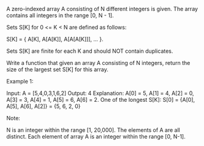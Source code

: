 A zero-indexed array A consisting of N different integers is given. The array contains all integers in the range [0, N - 1]. 

Sets S[K] for 0 <= K < N are defined as follows:

S[K] = { A[K], A[A[K]], A[A[A[K]]], ... }.

Sets S[K] are finite for each K and should NOT contain duplicates.


Write a function that given an array A consisting of N integers, return the size of the largest set S[K] for this array.


Example 1:

Input: A = [5,4,0,3,1,6,2]
Output: 4
Explanation: 
A[0] = 5, A[1] = 4, A[2] = 0, A[3] = 3, A[4] = 1, A[5] = 6, A[6] = 2.
One of the longest S[K]:
S[0] = {A[0], A[5], A[6], A[2]} = {5, 6, 2, 0}



Note:

N is an integer within the range [1, 20,000].
The elements of A are all distinct.
Each element of array A is an integer within the range [0, N-1].



